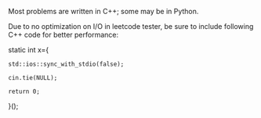 Most problems are written in C++; some may be in Python.

Due to no optimization on I/O in leetcode tester, be sure to include following C++ code for better performance:

static int x=[](){

    std::ios::sync_with_stdio(false);
    
    cin.tie(NULL);
    
    return 0;
    
}();

